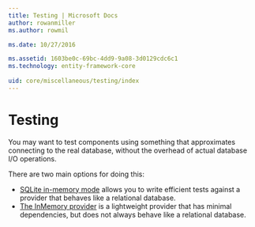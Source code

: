 ```yaml
---
title: Testing | Microsoft Docs
author: rowanmiller
ms.author: rowmil

ms.date: 10/27/2016

ms.assetid: 1603be0c-69bc-4dd9-9a08-3d0129cdc6c1
ms.technology: entity-framework-core
 
uid: core/miscellaneous/testing/index
---
```


# Testing

You may want to test components using something that approximates connecting to the real database, without the overhead of actual database I/O operations.

There are two main options for doing this:
 * [SQLite in-memory mode](sqlite.md) allows you to write efficient tests against a provider that behaves like a relational database.
 * [The InMemory provider](in-memory.md) is a lightweight provider that has minimal dependencies, but does not always behave like a relational database.
